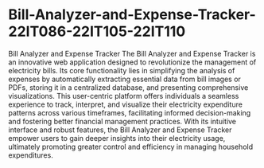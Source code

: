# Bill-Analyzer-and-Expense-Tracker-22IT086-22IT105-22IT110
Bill Analyzer and Expense Tracker
The Bill Analyzer and Expense Tracker is an innovative web application designed to revolutionize the management of electricity bills. Its core functionality lies in simplifying the analysis of expenses by automatically extracting essential data from bill images or PDFs, storing it in a centralized database, and presenting comprehensive visualizations. This user-centric platform offers individuals a seamless experience to track, interpret, and visualize their electricity expenditure patterns across various timeframes, facilitating informed decision-making and fostering better financial management practices. With its intuitive interface and robust features, the Bill Analyzer and Expense Tracker empower users to gain deeper insights into their electricity usage, ultimately promoting greater control and efficiency in managing household expenditures.






